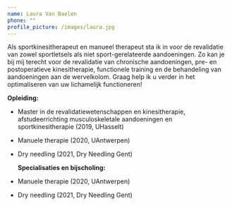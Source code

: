 ```yaml
---
name: Laura Van Baelen
phone: ""
profile_picture: /images/laura.jpg
---
```

Als sportkinesitherapeut en manueel therapeut sta ik in voor de revalidatie van zowel sportletsels als niet sport-gerelateerde aandoeningen. Zo kan je bij mij terecht voor de revalidatie van chronische aandoeningen, pre- en postoperatieve kinesitherapie, functionele training en de behandeling van aandoeningen aan de wervelkolom. Graag help ik u verder in het optimaliseren van uw lichamelijk functioneren!

 **Opleiding:** 

* Master in de revalidatiewetenschappen en kinesitherapie, afstudeerrichting musculoskeletale aandoeningen en sportkinesitherapie (2019, UHasselt)
* Manuele therapie (2020, UAntwerpen)
* Dry needling (2021, Dry Needling Gent)

  **Specialisaties en bijscholing:**


* Manuele therapie (2020, UAntwerpen)
* Dry needling (2021, Dry Needling Gent)